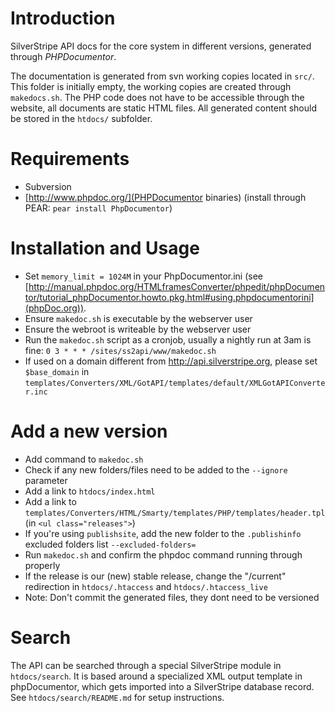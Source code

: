 # Introduction

SilverStripe API docs for the core system in different versions,
generated through *PHPDocumentor*.

The documentation is generated from svn working copies located in `src/`.
This folder is initially empty, the working copies are created through `makedocs.sh`.
The PHP code does not have to be accessible through the website, all documents are static HTML files. 
All generated content should be stored in the `htdocs/` subfolder.

# Requirements

 * Subversion
 * [http://www.phpdoc.org/](PHPDocumentor binaries) (install through PEAR: `pear install PhpDocumentor`)

# Installation and Usage

 * Set `memory_limit = 1024M` in your PhpDocumentor.ini (see [http://manual.phpdoc.org/HTMLframesConverter/phpedit/phpDocumentor/tutorial_phpDocumentor.howto.pkg.html#using.phpdocumentorini](phpDoc.org)).
 * Ensure `makedoc.sh` is executable by the webserver user
 * Ensure the webroot is writeable by the webserver user
 * Run the `makedoc.sh` script as a cronjob, usually a nightly run at 3am is fine:
	`0 3 * * * /sites/ss2api/www/makedoc.sh`
 * If used on a domain different from http://api.silverstripe.org, please set `$base_domain` in `templates/Converters/XML/GotAPI/templates/default/XMLGotAPIConverter.inc`

# Add a new version

 * Add command to `makedoc.sh`
 * Check if any new folders/files need to be added to the `--ignore` parameter
 * Add a link to `htdocs/index.html`
 * Add a link to `templates/Converters/HTML/Smarty/templates/PHP/templates/header.tpl` (in `<ul class="releases">`)
 * If you're using `publishsite`, add the new folder to the `.publishinfo` excluded folders list
   `--excluded-folders=`
 * Run `makedoc.sh` and confirm the phpdoc command running through properly
 * If the release is our (new) stable release, change the "/current" redirection in `htdocs/.htaccess` and `htdocs/.htaccess_live`
 * Note: Don't commit the generated files, they dont need to be versioned

# Search

The API can be searched through a special SilverStripe module in `htdocs/search`.
It is based around a specialized XML output template in phpDocumentor,
which gets imported into a SilverStripe database record. See `htdocs/search/README.md` for setup instructions.